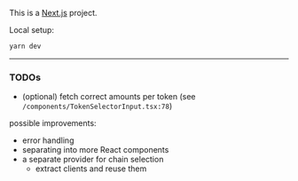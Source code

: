 This is a [Next.js](https://nextjs.org/) project.

Local setup:

```bash
yarn dev
```

---

### TODOs

- (optional) fetch correct amounts per token (see `/components/TokenSelectorInput.tsx:78`)

possible improvements:
- error handling
- separating into more React components
- a separate provider for chain selection
  - extract clients and reuse them